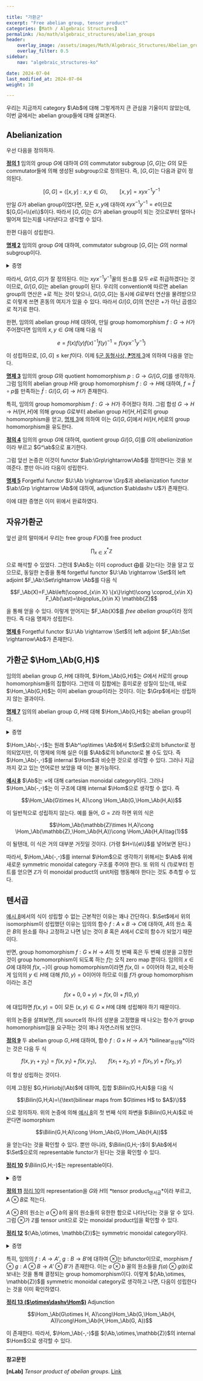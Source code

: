 ```yaml
---

title: "가환군"
excerpt: "Free abelian group, tensor product"
categories: [Math / Algebraic Structures]
permalink: /ko/math/algebraic_structures/abelian_groups
header:
    overlay_image: /assets/images/Math/Algebraic_Structures/Abelian_groups.png
    overlay_filter: 0.5
sidebar: 
    nav: "algebraic_structures-ko"

date: 2024-07-04
last_modified_at: 2024-07-04
weight: 10

---
```


우리는 지금까지 category $\Ab$에 대해 그렇게까지 큰 관심을 기울이지 않았는데, 이번 글에서는 abelian group들에 대해 살펴본다.

## Abelianization

우선 다음을 정의하자.

<div class="definition" markdown="1">

<ins id="def1">**정의 1**</ins> 임의의 group $G$에 대하여 $G$의 commutator subgroup $[G,G]$는 $G$의 모든 commutator들에 의해 생성된 subgroup으로 정의된다. 즉, $[G,G]$는 다음과 같이 정의된다.

$$[G,G]=\left\langle [x,y]: x,y\in G\right\rangle, \qquad [x,y]=xyx^{-1}y^{-1}$$

</div>

만일 $G$가 abelian group이었다면, 모든 $x,y$에 대하여 $xyx^{-1}y^{-1}=e$이므로 $[G,G]=\\{e\\}$이다. 따라서 $[G,G]$는 $G$가 abelian group이 되는 것으로부터 얼마나 떨어져 있는지를 나타낸다고 생각할 수 있다. 

한편 다음이 성립한다.

<div class="proposition" markdown="1">

<ins id="prop2">**명제 2**</ins> 임의의 group $G$에 대하여, commutator subgroup $[G,G]$는 $G$의 normal subgroup이다.

</div>
<details class="proof" markdown="1">
<summary>증명</summary>

임의의 $x,y\in G$와 $g\in G$에 대하여,

$$g(xyx^{-1}y^{-1})g^{-1}=(gxg^{-1})(gyg^{-1})(gxg^{-1})^{-1}(gyg^{-1})^{-1}\in [G,G]$$

이므로 자명하다. 

</details>

따라서, $G/[G,G]$가 잘 정의된다. 이는 $xyx^{-1}y^{-1}$꼴의 원소를 모두 $e$로 취급하겠다는 것이므로, $G/[G,G]$는 abelian group이 된다. 우리의 convention에 따르면 abelian group의 연산은 $+$로 적는 것이 맞으나, $G/[G,G]$는 동시에 $G$로부터 연산을 물려받으므로 이렇게 쓰면 혼동의 여지가 있을 수 있다. 따라서 $G/[G,G]$의 연산은 $+$가 아닌 곱셈으로 적기로 한다. 

한편, 임의의 abelian group $H$에 대하여, 만일 group homomorphism $f:G\rightarrow H$가 주어졌다면 임의의 $x,y\in G$에 대해 다음 식

$$e=f(x)f(y)f(x)^{-1}f(y)^{-1}=f(xyx^{-1}y^{-1})$$

이 성립하므로, $[G,G]\leq\ker f$이다. 이제 [§군 동형사상, ⁋명제 3](/ko/math/algebraic_structures/isomorphism_theorems#prop3)에 의하여 다음을 얻는다.

<div class="proposition" markdown="1">

<ins id="prop3">**명제 3**</ins> 임의의 group $G$와 quotient homomorphism $p:G\rightarrow G/[G,G]$를 생각하자. 그럼 임의의 abelian group $H$와 group homomorphism $f:G \rightarrow H$에 대하여, $f=\bar{f}\circ p$를 만족하는 $\bar{f}:G/[G,G]\rightarrow H$가 존재한다.

</div>

특히, 임의의 group homomorphism $f:G\rightarrow H$가 주어졌다 하자. 그럼 합성 $G\rightarrow H\rightarrow H/[H,H]$에 의해 group $G$로부터 abelian group $H/[H,H]$로의 group homomorphism을 얻고, [명제 3](#prop3)에 의하여 이는 $G/[G,G]$에서 $H/[H,H]$로의 group homomorphism을 유도한다. 

<div class="definition" markdown="1">

<ins id="def4">**정의 4**</ins> 임의의 group $G$에 대하여, quotient group $G/[G,G]$를 $G$의 *abelianization*이라 부르고 $G^\ab$으로 표기한다.

</div>

그럼 앞선 논증은 이것이 functor $\ab:\Grp\rightarrow\Ab$를 정의한다는 것을 보여준다. 뿐만 아니라 다음이 성립한다.

<div class="proposition" markdown="1">

<ins id="prop5">**명제 5**</ins> Forgetful functor $U:\Ab \rightarrow \Grp$과 abelianization functor $\ab:\Grp \rightarrow \Ab$에 대하여, adjunction $\ab\dashv U$가 존재한다.

</div>

이에 대한 증명은 이미 위에서 완료하였다.

## 자유가환군

앞선 글의 말미에서 우리는 free group $F(X)$를 free product

$${\prod_{x\in X}}^\ast \mathbb{Z}$$

으로 해석할 수 있었다. 그런데 $\Ab$는 이미 coproduct $\bigoplus$를 갖는다는 것을 알고 있으므로, 동일한 논증을 통해 forgetful functor $U:\Ab \rightarrow \Set$의 left adjoint $F_\Ab:\Set\rightarrow \Ab$를 다음 식

$$F_\Ab(X)=F_\Ab\left(\coprod_{x\in X} \{x\}\right)\cong \coprod_{x\in X} F_\Ab(\ast)=\bigoplus_{x\in X} \mathbb{Z}$$

을 통해 얻을 수 있다. 이렇게 얻어지는 $F_\Ab(X)$를 *free abelian group*이라 정의한다. 즉 다음 명제가 성립한다.

<div class="proposition" markdown="1">

<ins id="prop6">**명제 6**</ins> Forgetful functor $U:\Ab \rightarrow \Set$의 left adjoint $F_\Ab:\Set \rightarrow\Ab$가 존재한다. 

</div>

## 가환군 $\Hom_\Ab(G,H)$

임의의 abelian group $G,H$에 대하여, $\Hom_\Ab(G,H)$는 $G$에서 $H$로의 group homomorphism들의 집합이다. 그런데 이 집합에는 흥미로운 성질이 있는데, 바로 $\Hom_\Ab(G,H)$는 이미 abelian group이라는 것이다. 이는 $\Grp$에서는 성립하지 않는 결과이다. 

<div class="proposition" markdown="1">

<ins id="prop7">**명제 7**</ins> 임의의 abelian group $G,H$에 대해 $\Hom_\Ab(G,H)$는 abelian group이다.

</div>
<details class="proof" markdown="1">
<summary>증명</summary>

임의의 $f,g:G \rightarrow H$에 대하여, $f+g$를

$$(f+g)(x)=f(x)+g(x)\qquad\text{for all $x\in G$}$$

으로 정의하면 된다.

</details>

$\Hom_\Ab(-,-)$는 원래 $\Ab^\op\times \Ab$에서 $\Set$으로의 bifunctor로 정의되었지만, 이 명제에 의해 실은 이를 $\Ab$로의 bifunctor로 볼 수도 있다. 즉 $\Hom_\Ab(-,-)$를 internal $\Hom$과 비슷한 것으로 생각할 수 있다. 그러나 지금까지 갖고 있는 언어로만 보았을 때 이는 불가능하다.

<div class="example" markdown="1">

<ins id="ex8">**예시 8**</ins> $\Ab$는 $\times$에 대해 cartesian monoidal category이다. 그러나 $\Hom_\Ab(-,-)$는 이 구조에 대해 internal $\Hom$으로 생각할 수 없다. 즉

$$\Hom_\Ab(G\times H, A)\cong \Hom_\Ab(G,\Hom_\Ab(H,A))$$

이 일반적으로 성립하지 않는다. 예를 들어, $G=\mathbb{Z}$라 하면 위의 식은

$$\Hom_\Ab(\mathbb{Z}\times H,A)\cong \Hom_\Ab(\mathbb{Z},\Hom_\Ab(H,A))\cong \Hom_\Ab(H,A)\tag{1}$$

이 될텐데, 이 식은 거의 대부분 거짓일 것이다. (가령 $H=\\{e\\}$를 넣어보면 된다.)

</div>

따라서, $\Hom_\Ab(-,-)$를 internal $\Hom$으로 생각하기 위해서는 $\Ab$ 위에 새로운 symmetric monoidal category 구조를 주어야 한다. 또 위의 식 (1)로부터 힌트를 얻으면 $\mathbb{Z}$가 이 monoidal product의 unit처럼 행동해야 한다는 것도 추측할 수 있다. 

## 텐서곱

[예시 8](#ex8)에서의 식이 성립할 수 없는 근본적인 이유는 꽤나 간단하다. $\Set$에서 위의 isomorphism이 성립했던 이유는 임의의 함수 $f:A\times B \rightarrow C$에 대하여, $A$의 원소 혹은 $B$의 원소를 하나 고정하고 나면 남는 것이 $B$ 혹은 $A$에서 $C$로의 함수가 되었기 때문이다.

반면, group homomorphism $f:G\times H \rightarrow A$의 첫 번째 혹은 두 번째 성분을 고정한 것이 group homomorphism이 되도록 하는 $f$는 오직 zero map 뿐이다. 임의의 $x\in G$에 대하여 $f(x, -)$이 group homomorphism이라면 $f(x,0)=0$이어야 하고, 비슷하게 임의의 $y\in H$에 대해 $f(0,y)=0$이어야 하므로 이를 $f$가 group homomorphism이라는 조건

$$f(x+0,0+y)=f(x,0)+f(0,y)$$

에 대입하면 $f(x,y)=0$이 모든 $(x,y)\in G\times H$에 대해 성립해야 하기 때문이다. 

위의 논증을 살펴보면, $f$의 source의 하나의 성분을 고정했을 때 나오는 함수가 group homomorphism임을 요구하는 것이 꽤나 자연스러워 보인다.

<div class="definition" markdown="1">

<ins id="def9">**정의 9**</ins> 두 abelian group $G,H$에 대하여, 함수 $f:G\times H \rightarrow A$가 *bilinear<sub>쌍선형</sub>*이라는 것은 다음 두 식

$$f(x,y_1+y_2)=f(x,y_1)+f(x,y_2),\qquad f(x_1+x_2,y)=f(x_1,y)+f(x_2,y)$$

이 항상 성립하는 것이다. 

</div>

이제 고정된 $G,H\in\obj(\Ab)$에 대하여, 집합 $\Bilin(G,H;A)$을 다음 식

$$\Bilin(G,H;A)=\{\text{bilinear maps from $G\times H$ to $A$}\}$$

으로 정의하자. 위의 논증에 의해 [예시 8](#ex8)의 첫 번째 식의 좌변을 $\Bilin(G,H;A)$로 바꾼다면 isomorphism

$$\Bilin(G,H;A)\cong \Hom_\Ab(G,\Hom_\Ab(H,A))$$

을 얻는다는 것을 확인할 수 있다. 뿐만 아니라, $\Bilin(G,H;-)$이 $\Ab$에서 $\Set$으로의 representable functor가 된다는 것을 확인할 수 있다. 

<div class="proposition" markdown="1">

<ins id="thm10">**정리 10**</ins> $\Bilin(G,H;-)$는 representable이다.

</div>
<details class="proof" markdown="1">
<summary>증명</summary>

Free abelian group $F_\Ab(G\times H)$의 subgroup $S$를

$$S=\left\langle (x, y_1+y_2)-(x,y_1)-(x,y_2), (x_1+x_2,y)-(x_1,y)-(x_2,y)\mathop{\big\vert}x,x_1,x_2\in G, y,y_1,y_2\in H\right\rangle$$

으로 정의하자. 그럼 free abelian group의 universal property에 의하여, 임의의 함수 $f:G\times H \rightarrow A$가 주어질 때마다 group homomorphism $\hat{f}:F_\Ab(G\times H)\rightarrow A$가 존재하고, $f$가 bilinear라면 이 $\hat{f}$의 kernel이 $S$를 포함하므로 $\hat{f}$가 $F_\Ab(G\times H)/S$에서 $A$로의 group homomorphism을 정의한다. 

Isomorphism $\Bilin(G,H;A)\cong\Hom_\Ab(F_\Ab(G\times H)/S,A)$의 naturality는 추가적으로 보여야 하긴 하지만, 단순한 계산이므로 생략한다. 

</details>

<div class="definition" markdown="1">

<ins id="def11">**정의 11**</ins> [정리 10](#thm10)의 representation을 $G$와 $H$의 *tensor product<sub>텐서곱</sub>*이라 부르고, $A\otimes B$로 적는다.

</div>

$A\otimes B$의 원소는 $a\otimes b$의 꼴의 원소들의 유한한 합으로 나타난다는 것을 알 수 있다. 그럼 $\otimes$가 $\mathbb{Z}$를 tensor unit으로 갖는 monoidal product임을 확인할 수 있다. 

<div class="proposition" markdown="1">

<ins id="thm12">**정리 12**</ins> $(\Ab,\otimes, \mathbb{Z})$는 symmetric monoidal category이다.

</div>
<details class="proof" markdown="1">
<summary>증명</summary>

Associator $\alpha$와 symmetor $\sigma$는 $\otimes$의 universal property에 의해 얻어진다. $\mathbb{Z}$가 tensor unit이라는 것은 다음 isomorphism

$$\Hom_\Ab(\mathbb{Z}\otimes G, H)\cong\Bilin(\mathbb{Z},G;H)



\Hom_\Ab(\mathbb{Z},\Hom_\Ab(G,H))\cong\Hom_\Ab(G,H)$$

이 natural하다는 것으로부터 얻어진다. 

</details>

특히, 임의의 $f:A \rightarrow A'$, $g:B \rightarrow B'$에 대하여 $\otimes$는 bifunctor이므로, morphism $f\otimes g:A\otimes B \rightarrow A'\otimes B'$가 존재한다. 이는 $a\otimes b$ 꼴의 원소들을 $f(a)\otimes g(b)$로 보내는 것을 통해 결정되는 group homomorphism이다.
이렇게 $(\Ab,\otimes, \mathbb{Z})$를 symmetric monoidal category로 생각하고 나면, 다음이 성립한다는 것을 이미 확인하였다.

<div class="proposition" markdown="1">

<ins id="thm13">**정리 13 ($\otimes\dashv\Hom$)**</ins> Adjunction 

$$\Hom_\Ab(G\otimes H, A)\cong\Hom_\Ab(G,\Hom_\Ab(H, A))\cong\Hom_\Ab(H,\Hom_\Ab(G, A))$$

이 존재한다. 따라서, $\Hom_\Ab(-,-)$를 $(\Ab,\otimes,\mathbb{Z})$의 internal $\Hom$으로 생각할 수 있다. 

</div>

---

**참고문헌**

**[nLab]** *Tensor product of abelian groups*. [Link](https://ncatlab.org/nlab/show/tensor+product+of+abelian+groups)
